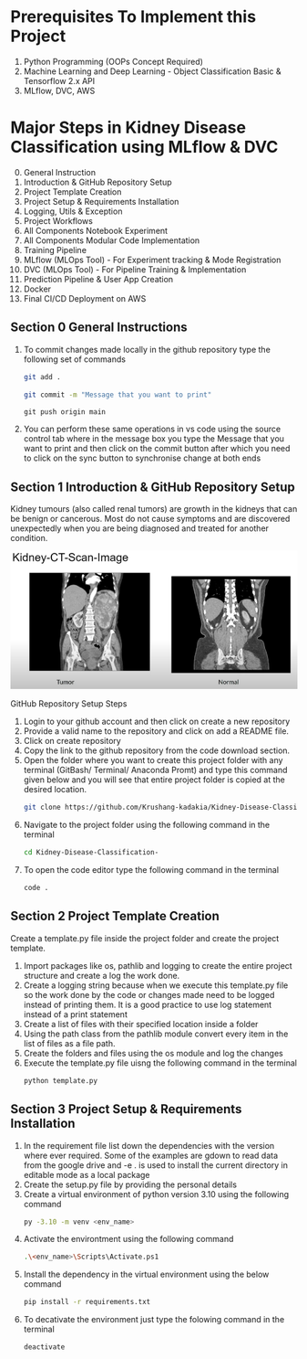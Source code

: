 # Prerequisites To Implement this Project

1. Python Programming (OOPs Concept Required)
2. Machine Learning and Deep Learning - Object Classification Basic & Tensorflow 2.x API
3. MLflow, DVC, AWS

# Major Steps in Kidney Disease Classification using MLflow & DVC

0. General Instruction
1. Introduction & GitHub Repository Setup
2. Project Template Creation
3. Project Setup & Requirements Installation
4. Logging, Utils & Exception
5. Project Workflows
6. All Components Notebook Experiment
7. All Components Modular Code Implementation
8. Training Pipeline
9. MLflow (MLOps Tool) - For Experiment tracking & Mode Registration
10. DVC (MLOps Tool) - For Pipeline Training & Implementation
11. Prediction Pipeline & User App Creation
12. Docker
13. Final CI/CD Deployment on AWS

## Section 0 General Instructions

1. To commit changes made locally in the github repository type the following set of commands
    
    ```bash
    git add .
    ```
    ```bash
    git commit -m "Message that you want to print"
    ```
    ```
    git push origin main
    ```

2. You can perform these same operations in vs code using the source control tab where in the message box you type the Message that you want to print and then click on the commit button after which you need to click on the sync button to synchronise change at both ends

## Section 1 Introduction & GitHub Repository Setup

Kidney tumours (also called renal tumors) are growth in the kidneys that can be benign or cancerous. Most do not cause symptoms and are discovered unexpectedly when you are being diagnosed and treated for another condition.

![Normal vs Tumor](Images\1.png)

GitHub Repository Setup Steps

1. Login to your github account and then click on create a new repository
2. Provide a valid name to the repository and click on add a README file.
3. Click on create repository
4. Copy the link to the github repository from the code download section.
5. Open the folder where you want to create this project folder with any terminal (GitBash/ Terminal/ Anaconda Promt) and type this command given below and you will see that entire project folder is copied at the desired location. 
    ```bash 
    git clone https://github.com/Krushang-kadakia/Kidney-Disease-Classification-.git 
    ``` 
6. Navigate to the project folder using the following command in the terminal 
    ```bash
    cd Kidney-Disease-Classification-
    ```
7. To open the code editor type the following command in the terminal
    ```bash
    code .
    ```

## Section 2 Project Template Creation

Create a template.py file inside the project folder and create the project template.

1. Import packages like os, pathlib and logging to create the entire project structure and create a log the work done.
2. Create a logging string because when we execute this template.py file so the work done by the code or changes made need to be logged instead of printing them. It is a good practice to use log statement instead of a print statement
3. Create a list of files with their specified location inside a folder 
4. Using the path class from the pathlib module convert every item in the list of files as a file path.
5. Create the folders and files using the os module and log the changes
6. Execute the template.py file uisng the following command in the terminal 
    ```bash
    python template.py
    ```

## Section 3 Project Setup & Requirements Installation

1. In the requirement file list down the dependencies with the version where ever required. Some of the examples are gdown to read data from the google drive and -e . is used to install the current directory in editable mode as a local package 
2. Create the setup.py file by providing the personal details 
3. Create a virtual environment of python version 3.10 using the following command
    ```bash
    py -3.10 -m venv <env_name>
    ```
4. Activate the environtment using the following command
    ```bash
    .\<env_name>\Scripts\Activate.ps1
    ```
5. Install the dependency in the virtual environment using the below command
    ```bash
    pip install -r requirements.txt
    ```
6. To decativate the environment just type the folowing command in the terminal
    ```bash
    deactivate
    ```
    